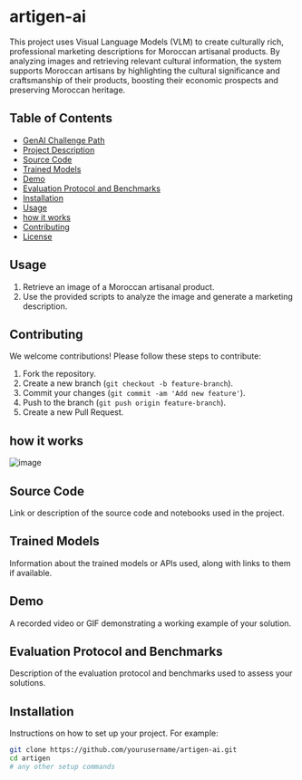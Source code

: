 # artigen-ai


This project uses Visual Language Models (VLM) to create culturally rich, professional marketing descriptions for Moroccan artisanal products. By analyzing images and retrieving relevant cultural information, the system supports Moroccan artisans by highlighting the cultural significance and craftsmanship of their products, boosting their economic prospects and preserving Moroccan heritage.


## Table of Contents

- [GenAI Challenge Path](#genai-challenge-path)
- [Project Description](#project-description)
- [Source Code](#source-code)
- [Trained Models](#trained-models)
- [Demo](#demo)
- [Evaluation Protocol and Benchmarks](#evaluation-protocol-and-benchmarks)
- [Installation](#installation)
- [Usage](#usage)
- [how it works](#how-it-works)
- [Contributing](#contributing)
- [License](#license)

## Usage

1. Retrieve an image of a Moroccan artisanal product.
2. Use the provided scripts to analyze the image and generate a marketing description.

## Contributing

We welcome contributions! Please follow these steps to contribute:

1. Fork the repository.
2. Create a new branch (`git checkout -b feature-branch`).
3. Commit your changes (`git commit -am 'Add new feature'`).
4. Push to the branch (`git push origin feature-branch`).
5. Create a new Pull Request.

## how it works

![image](https://github.com/merouanezouaid/artigen-ai/assets/65385551/b682f0c6-fa9a-485e-b5af-8ad48347eab2)


## Source Code

Link or description of the source code and notebooks used in the project.

## Trained Models

Information about the trained models or APIs used, along with links to them if available.

## Demo

A recorded video or GIF demonstrating a working example of your solution.

## Evaluation Protocol and Benchmarks

Description of the evaluation protocol and benchmarks used to assess your solutions.


## Installation

Instructions on how to set up your project. For example:

```bash
git clone https://github.com/yourusername/artigen-ai.git
cd artigen
# any other setup commands
